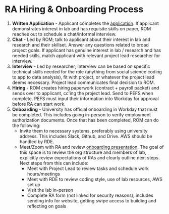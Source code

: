 # RA Hiring & Onboarding Process

1. **Written Application** - Applicant completes the [application](https://upenn.co1.qualtrics.com/jfe/form/SV_00AS9HoBXLrqWJ8). If applicant demonstrates interest in lab and has requisite skills on paper, ROM reaches out to schedule a chat/informal interview.
2. **Chat** - Led by ROM; talk to applicant about their interest in lab and research and their skillset. Answer any questions related to broad project goals. If applicant has genuine interest in lab / research and has needed skills, match applicant with relevant project lead researcher for interview.
3. **Interview** - Led by researcher; interview can be based on specific technical skills needed for the role (anything from social science coding to app to data analysis), fit with project, or whatever the project lead deems necessary. Project lead communicates final decision to ROM.
4. **Hiring** - ROM creates hiring paperwork (contract + payroll packet) and sends over to applicant, cc'ing the project lead. Send to PEFS when complete. PEFS must input their information into Workday for approval before RA can start work.
5. **Onboarding** - University has official onboarding in Workday that must be completed. This includes going in-person to verify employment authorization documents. Once that has been completed, ROM can do the following:
    - Invite them to necessary systems, preferably using university address. This includes Slack, Github, and Drive. AWS should be handled by RDE.
    - Meet/Zoom with RA and review [onboarding presentation](https://docs.google.com/presentation/d/1pZndxAERCmxl2aCPgXCvnMrBdYnasq5yx3cMXUe8808/edit#slide=id.p1). The goal of this space is to review the org structure and members of lab, explicitly review expectations of RAs and clearly outline next steps. Next steps from this can include:
        - Meet with Project Lead to review tasks and schedule work hours/meetings
        - Meet with RDE to review coding style, use of lab resources, AWS set up
        - Visit the lab in-person
        - Complete RA form (not linked for security reasons); includes sending info for website, getting swipe access to building and reflecting on goals
